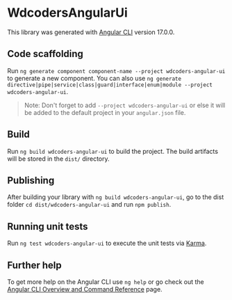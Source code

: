 # WdcodersAngularUi

This library was generated with [Angular CLI](https://github.com/angular/angular-cli) version 17.0.0.

## Code scaffolding

Run `ng generate component component-name --project wdcoders-angular-ui` to generate a new component. You can also use `ng generate directive|pipe|service|class|guard|interface|enum|module --project wdcoders-angular-ui`.
> Note: Don't forget to add `--project wdcoders-angular-ui` or else it will be added to the default project in your `angular.json` file. 

## Build

Run `ng build wdcoders-angular-ui` to build the project. The build artifacts will be stored in the `dist/` directory.

## Publishing

After building your library with `ng build wdcoders-angular-ui`, go to the dist folder `cd dist/wdcoders-angular-ui` and run `npm publish`.

## Running unit tests

Run `ng test wdcoders-angular-ui` to execute the unit tests via [Karma](https://karma-runner.github.io).

## Further help

To get more help on the Angular CLI use `ng help` or go check out the [Angular CLI Overview and Command Reference](https://angular.io/cli) page.

